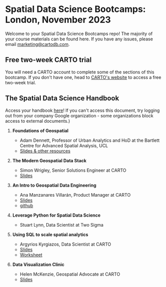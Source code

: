 # Spatial Data Science Bootcamps: London, November 2023

Welcome to your Spatial Data Science Bootcamps repo! The majority of your course materials can be found here. If you have any issues, please email [marketing@cartodb.com](mailto:marketing@cartodb.com).

## Free two-week CARTO trial

You will need a CARTO account to complete some of the sections of this bootcamp. If you don't have one, head to [CARTO's website](https://carto.com/signin/) to access a free two-week trial.

## The Spatial Data Science Handbook

Access your handbook [here](https://docs.google.com/presentation/d/1b6u3-bE8-XGyh1dse-0knGEvKk8FqlRXL2Iw1ZrqOg4/edit?usp=sharing)! If you can't access this document, try logging out from your company Google organization - some organizations block access to external documents.)

1. **Foundations of Geospatial**
   - Adam Dennett, Professor of Urban Analytics and HoD at the Bartlett Centre for Advanced Spatial Analysis, UCL
   - [Slides & other resources](https://adamdennett.github.io/cartosdsbootcamp/FoundationsGeospatialPresentation.html#/title-slide)
  
2. **The Modern Geospatial Data Stack**
   - Simon Wrigley, Senior Solutions Engineer at CARTO
   - [Slides](https://carto.slides.com/slides-carto/the-modern-geospatial-data-stack?token=jhD0LlIB)

3. **An Intro to Geospatial Data Engineering**
   - Ana Manzanares Villarán, Product Manager at CARTO
   - [Slides](https://docs.google.com/presentation/d/1hYlfRrgZqeYUM8kemfC8uQTluQRMdbLaiXOkrb-wsOQ/edit#slide=id.g27b666e0571_0_34)
   - [github](https://github.com/CartoDB/sdsc-bootcamp-spatial-data-eng/tree/master)

4. **Leverage Python for Spatial Data Science**
   - Stuart Lynn, Data Scientist at Two Sigma

5. **Using SQL to scale spatial analytics**
   - Argyrios Kyrgiazos, Data Scientist at CARTO
   - [Slides](https://docs.google.com/presentation/d/1zNa5z8KzzjRMWDDufU8S-Jog2MLrmwY_q8T67gumfC0/edit#slide=id.g11c4afbc982_0_22)
   - [Worksheet](https://github.com/CartoDB/research-public/blob/master/sds-bootcamps-london-231123/SDS%20Bootcamp%20London%20-%20SQL%20%26%20CARTO.pdf)
  
   
6. **Data Visualization Clinic**
   - Helen McKenzie, Geospatial Advocate at CARTO
   - [Slides](https://docs.google.com/presentation/d/1B1q6h4-UqY9Va7DEM8VUsolaKqwpgSQ1cL5hQKkp9hk/edit?usp=sharing)
